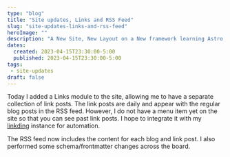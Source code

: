 ```yaml
---
type: "blog"
title: "Site updates, Links and RSS Feed"
slug: "site-updates-links-and-rss-feed"
heroImage: ""
description: "A New Site, New Layout on a New framework learning Astro 2.0"
dates:
  created: 2023-04-15T23:30:00-5:00
  published: 2023-04-15T23:30:00-5:00
tags:
 - site-updates
draft: false
---
```


Today I added a Links module to the site, allowing me to have a separate collection of link posts. The link posts are daily and appear with the regular blog posts in the RSS feed. However, I do not have a menu
item yet on the site so that you can see past link posts. I hope to integrate it with my [linkding](https://github.com/sissbruecker/linkding) instance for automation. 

The RSS feed now includes the content for each blog and link post. I also performed some schema/frontmatter changes across the board. 